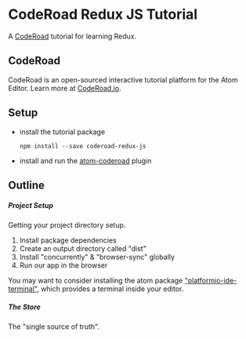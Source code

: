 # CodeRoad Redux JS Tutorial

A [CodeRoad](https://coderoad.github.io) tutorial for learning Redux.


## CodeRoad

CodeRoad is an open-sourced interactive tutorial platform for the Atom Editor. Learn more at [CodeRoad.io](http://coderoad.io).


## Setup

* install the tutorial package

    `npm install --save coderoad-redux-js`

* install and run the [atom-coderoad](https://github.com/coderoad/atom-coderoad) plugin


## Outline

##### Project Setup

Getting your project directory setup.

1. Install package dependencies
2. Create an output directory called "dist"
3. Install "concurrently" & "browser-sync" globally
4. Run our app in the browser

You may want to consider installing the atom package ["platformio-ide-terminal"](https://github.com/platformio/platformio-atom-ide-terminal), which provides a terminal inside your editor.

##### The Store

The "single source of truth".
